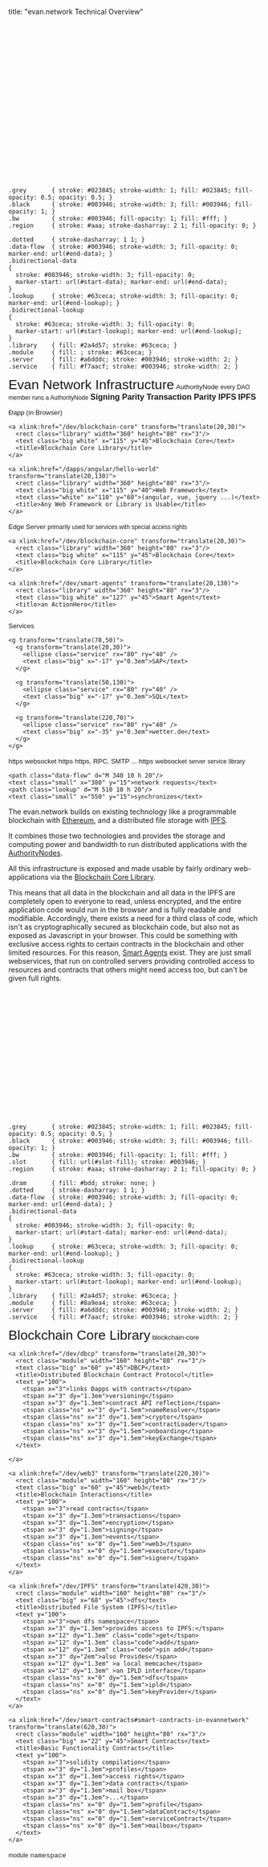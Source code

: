 title: "evan.network Technical Overview"


<svg id="evan.network" version="1.1" width="100%" viewBox="0 0 1000 620" xmlns="http://www.w3.org/2000/svg" xmlns:xlink="http://www.w3.org/1999/xlink">
  <defs>
    <marker id="start-data" style="stroke: #003946; fill: #003946;" viewBox="0 0 10 10" refX="10" refY="5" markerUnits="strokeWidth" markerWidth="4" markerHeight="3" orient="auto">
      <path d="M 0 5 L 10 10 L 10 0 z"/>
    </marker>
    <marker id="end-data" style="stroke: #003946; fill: #003946;" viewBox="0 0 10 10" refX="0" refY="5" markerUnits="strokeWidth" markerWidth="4" markerHeight="3" orient="auto">
      <path d="M 0 0 L 10 5 L 0 10 z"/>
    </marker>
    <marker id="start-lookup" style="stroke: #63ceca; fill: #63ceca;" viewBox="0 0 10 10" refX="10" refY="5" markerUnits="strokeWidth" markerWidth="4" markerHeight="3" orient="auto">
      <path d="M 0 5 L 10 10 L 10 0 z"/>
    </marker>
    <marker id="end-lookup" style="stroke: #63ceca; fill: #63ceca;" viewBox="0 0 10 10" refX="0" refY="5" markerUnits="strokeWidth" markerWidth="4" markerHeight="3" orient="auto">
      <path d="M 0 0 L 10 5 L 0 10 z"/>
    </marker>
  </defs>
  <style type="text/css">
    text        { font: 10pt "PT Sans", Helvetica, Arial, sans-serif; stroke: #003946; fill: #003946; }
    text.big    { font-size: 12pt; font-weight: bold; stroke-width: 0;}
    text.small  { font-size: 9pt; }
    text.bold   { font-weight: bold; }
    text.white  { stroke: #fff; stroke-width: 1; fill: #fff; }
    a           { cursor: pointer; }


    .grey       { stroke: #023845; stroke-width: 1; fill: #023845; fill-opacity: 0.5; opacity: 0.5; }
    .black      { stroke: #003946; stroke-width: 3; fill: #003946; fill-opacity: 1; }
    .bw         { stroke: #003946; fill-opacity: 1; fill: #fff; }
    .region     { stroke: #aaa; stroke-dasharray: 2 1; fill-opacity: 0; }

    .dotted     { stroke-dasharray: 1 1; }
    .data-flow  { stroke: #003946; stroke-width: 3; fill-opacity: 0; marker-end: url(#end-data); }
    .bidirectional-data
    {
      stroke: #003946; stroke-width: 3; fill-opacity: 0;
      marker-start: url(#start-data); marker-end: url(#end-data);
    }
    .lookup     { stroke: #63ceca; stroke-width: 3; fill-opacity: 0; marker-end: url(#end-lookup); }
    .bidirectional-lookup
    {
      stroke: #63ceca; stroke-width: 3; fill-opacity: 0;
      marker-start: url(#start-lookup); marker-end: url(#end-lookup);
    }
    .library    { fill: #2a4d57; stroke: #63ceca; }
    .module     { fill: ; stroke: #63ceca; }
    .server     { fill: #a6dddc; stroke: #003946; stroke-width: 2; }
    .service    { fill: #f7aacf; stroke: #003946; stroke-width: 2; }

  </style>

  <text x="350" y="20" style="font-size: 20pt;">Evan Network Infrastructure</text>
  <g transform="translate(0,80)">
    <title>evan.network AuthorityNodes</title>
    <rect class="bw dotted" width="410" height="240" transform="translate(15,-15)"/>
    <rect class="bw dotted" width="410" height="240" transform="translate(10,-10)"/>
    <rect class="bw dotted" width="410" height="240" transform="translate(5,-5)"/>
    <rect class="bw dotted" width="410" height="240"/>
    <rect class="bw dotted" width="410" height="240"/>
    <a xlink:href="/doc/authoritynode">
      <text x="160" y="20">AuthorityNode</text>
    </a>
    <text class="grey small" x="70" y="230">every DAO member runs a AuthorityNode</text>
    <a xlink:href="/dev/blockchain" transform="translate(20,30)">
      <rect class="server" width="160" height="80" rx="3"/>
      <text class="big" x="50" y="38">
        <tspan>Signing</tspan>
        <tspan x="70" dx="-0.75em" dy="1em">Parity</tspan>
      </text>
      <title>AuthorityNode Ethereum Client</title>
    </a>
    <a xlink:href="/dev/blockchain" transform="translate(220,130)">
      <rect class="server" width="160" height="80" rx="3"/>
      <text class="big" x="52" y="38">
        <tspan x="35">Transaction</tspan>
        <tspan x="70" dx="-0.75em" dy="1em">Parity</tspan>
      </text>
      <title>AuthorityNode Ethereum Client</title>
    </a>
    <a xlink:href="/dev/ipfs" transform="translate(20,130)">
      <rect class="server" width="160" height="80" rx="3"/>
      <text class="big" x="62" y="45">IPFS</text>
      <title>Redundant Interplanetary File System AuthorityNode</title>
    </a>
    <a xlink:href="/dev/ipfs" transform="translate(220,30)">
      <rect class="server" width="160" height="80" rx="3"/>
      <text class="big" x="62" y="45">IPFS</text>
      <title>Redundant Interplanetary File System AuthorityNode</title>
    </a>
    <path class="bidirectional-lookup" d="M 190 110 l 20 20"/>
    <path class="bidirectional-lookup" d="M 190 130 l 20 -20"/>
  </g>

  <g transform="translate(0,360)">
    <rect class="bw dotted" width="410" height="240"/>
      <title>evan.network Distributed Application</title>
    <a  xlink:href="/dapps/introduction">
      <text x="140" y="20">Ðapp (in Browser)</text>
    </a>

    <a xlink:href="/dev/blockchain-core" transform="translate(20,30)">
      <rect class="library" width="360" height="80" rx="3"/>
      <text class="big white" x="115" y="45">Blockchain Core</text>
      <title>Blockchain Core Library</title>
    </a>

    <a xlink:href="/dapps/angular/hello-world" transform="translate(20,130)">
      <rect class="library" width="360" height="80" rx="3"/>
      <text class="big white" x="115" y="40">Web Framework</text>
      <text class="white" x="110" y="60">(angular, vue, jquery ...)</text>
      <title>Any Web Framework or Library is Usable</title>
    </a>
  </g>

  <g transform="translate(540,80)">
    <rect class="bw dotted" width="410" height="240"/>
    <title>evan.network Web Service</title>
    <a xlink:href="/dev/smart-agents">
      <text x="160" y="20">Edge Server</text>
    </a>
    <text class="grey small" x="45" y="230">primarily used for services with special access rights</text>

    <a xlink:href="/dev/blockchain-core" transform="translate(20,30)">
      <rect class="library" width="360" height="80" rx="3"/>
      <text class="big white" x="115" y="45">Blockchain Core</text>
      <title>Blockchain Core Library</title>
    </a>

    <a xlink:href="/dev/smart-agents" transform="translate(20,130)">
      <rect class="library" width="360" height="80" rx="3"/>
      <text class="big white" x="127" y="45">Smart Agent</text>
      <title>an ActionHero</title>
    </a>
  </g>

  <g transform="translate(540,360)">
    <rect class="bw dotted" width="410" height="240"/>
      <title>Any Normal Webservice</title>
    <a xlink:href="/dev/smart-agents">
      <text x="180" y="20">Services</text>
    </a>

    <g transform="translate(78,50)">
      <g transform="translate(20,30)">
        <ellipse class="service" rx="80" ry="40" />
        <text class="big" x="-17" y="0.3em">SAP</text>
      </g>

      <g transform="translate(50,130)">
        <ellipse class="service" rx="80" ry="40" />
        <text class="big" x="-17" y="0.3em">SQL</text>
      </g>

      <g transform="translate(220,70)">
        <ellipse class="service" rx="80" ry="40" />
        <text class="big" x="-35" y="0.3em">wetter.de</text>
      </g>
    </g>
  </g>

  <g transform="translate(60, 390)">
    <path class="data-flow" d="M 0 0 v -90"/>
    <text class="grey" x="10" y="-45">https</text>
  </g>

  <g transform="translate(320, 390)">
    <path class="data-flow" d="M 0 0 v -90"/>
    <text class="grey" x="10" y="-45">websocket</text>
  </g>


  <g transform="translate(560, 130)">
    <path class="data-flow" d="M 0 0 h -170"/>
    <text class="grey" x="-100" y="-15">https</text>
  </g>

  <g transform="translate(760, 318)">
    <path class="data-flow" d="M 0 0 v 35"/>
    <text class="grey" x="10" y="28">https, RPC, SMTP ...</text>
  </g>

  <g transform="translate(410, 430)">
    <path class="data-flow" d="M 0 0 h 100 v -160 h 40"/>
    <text class="grey" x="42" y="-15">https</text>
  </g>

  <g transform="translate(560, 170)">
    <path class="data-flow" d="M 0 0 h -50 v 60 h -120"/>
    <text class="grey" x="-128" y="45">websocket</text>
  </g>
  <g id="legend" transform="translate(20, 40)">
    <rect class="server" width="20" height="20"/>
    <text class="small" x="30" y="15">server</text>
    <circle class="service" cy="10" cx="120" r="10"/>
    <text class="small" x="140" y="15">service</text>
    <rect class="library" x="230" width="20" height="20"/>
    <text class="small" x="260" y="15">library</text>

    <path class="data-flow" d="M 340 10 h 20"/>
    <text class="small" x="380" y="15">network requests</text>
    <path class="lookup" d="M 510 10 h 20"/>
    <text class="small" x="550" y="15">synchronizes</text>

  </g>
</svg>

The evan.network builds on existing technology like a programmable blockchain with [Ethereum](https://ethereum.org), and a distributed file storage with [IPFS](https://ipfs.io).

It combines those two technologies and provides the storage and computing power and bandwidth to run distributed
applications with the [AuthorityNodes](/doc/authoritynode).

All this infrastructure is exposed and made usable by fairly ordinary web-applications via the [Blockchain Core Library](/dev/blockchain-core).

This means that all data in the blockchain and all data in the IPFS are completely open to everyone to read,
unless encrypted, and the entire application code would run in the browser and is fully readable and modifiable. Accordingly, there exists a need for a third class of code, which isn't as cryptographically secured as blockchain code, but also not as
exposed as Javascript in your browser. This could be something with exclusive access rights to certain contracts in the blockchain and other limited resources. For this reason, [Smart Agents](/dev/smart-agents) exist.
They are just small webservices, that run on controlled servers providing controlled access to resources and contracts that others might need access too, but can't be given full rights.

<svg id="blockchain-core" version="1.1" width="100%" viewBox="0 0 800 400" xmlns="http://www.w3.org/2000/svg" xmlns:xlink="http://www.w3.org/1999/xlink">
  <defs>
    <marker id="start-data" style="stroke: #003946; fill: #003946;" viewBox="0 0 10 10" refX="10" refY="5" markerUnits="strokeWidth" markerWidth="4" markerHeight="3" orient="auto">
      <path d="M 0 5 L 10 10 L 10 0 z"/>
    </marker>
    <marker id="end-data" style="stroke: #003946; fill: #003946;" viewBox="0 0 10 10" refX="0" refY="5" markerUnits="strokeWidth" markerWidth="4" markerHeight="3" orient="auto">
      <path d="M 0 0 L 10 5 L 0 10 z"/>
    </marker>
    <marker id="start-lookup" style="stroke: #63ceca; fill: #63ceca;" viewBox="0 0 10 10" refX="10" refY="5" markerUnits="strokeWidth" markerWidth="4" markerHeight="3" orient="auto">
      <path d="M 0 5 L 10 10 L 10 0 z"/>
    </marker>
    <marker id="end-lookup" style="stroke: #63ceca; fill: #63ceca;" viewBox="0 0 10 10" refX="0" refY="5" markerUnits="strokeWidth" markerWidth="4" markerHeight="3" orient="auto">
      <path d="M 0 0 L 10 5 L 0 10 z"/>
    </marker>
  </defs>
  <style type="text/css">
    a#belt rect { fill: url(#slot-fill); stroke: #003946; }
    text        { font: 10pt "PT Sans", Helvetica, Arial, sans-serif; stroke: #003946; fill: #003946; }
    text.big    { font-size: 12pt; font-weight: bold; }
    text.small  { font-size: 9pt; }
    text.bold   { font-weight: bold; }
    text.white  { stroke: #fff; stroke-width: 1; fill: #fff; }
    text.code,
    tspan.code  { font: 9pt "Courier", monospace; stroke: #003946; fill: #003946; }
    text.ns,
    tspan.ns    { font: 10pt "Courier", monospace; stroke: #ef7fb9; fill: #ef7fb9; }

    .grey       { stroke: #023845; stroke-width: 1; fill: #023845; fill-opacity: 0.5; opacity: 0.5; }
    .black      { stroke: #003946; stroke-width: 3; fill: #003946; fill-opacity: 1; }
    .bw         { stroke: #003946; fill-opacity: 1; fill: #fff; }
    .slot       { fill: url(#slot-fill); stroke: #003946; }
    .region     { stroke: #aaa; stroke-dasharray: 2 1; fill-opacity: 0; }

    .dram       { fill: #bdd; stroke: none; }
    .dotted     { stroke-dasharray: 1 1; }
    .data-flow  { stroke: #003946; stroke-width: 3; fill-opacity: 0; marker-end: url(#end-data); }
    .bidirectional-data
    {
      stroke: #003946; stroke-width: 3; fill-opacity: 0;
      marker-start: url(#start-data); marker-end: url(#end-data);
    }
    .lookup     { stroke: #63ceca; stroke-width: 3; fill-opacity: 0; marker-end: url(#end-lookup); }
    .bidirectional-lookup
    {
      stroke: #63ceca; stroke-width: 3; fill-opacity: 0;
      marker-start: url(#start-lookup); marker-end: url(#end-lookup);
    }
    .library    { fill: #2a4d57; stroke: #63ceca; }
    .module     { fill: #8a9ea4; stroke: #63ceca; }
    .server     { fill: #a6dddc; stroke: #003946; stroke-width: 2; }
    .service    { fill: #f7aacf; stroke: #003946; stroke-width: 2; }

  </style>

  <a xlink:href="https://github.com/evannetwork/api-blockchain-core">
   <text x="240" y="20" style="font-size: 20pt;">Blockchain Core Library</text>
  </a>
  <g transform="translate(0,80)">
    <title>Blockchain Core Library</title>
    <rect class="bw dotted" width="800" height="320"/>
    <a xlink:href="https://github.com/evannetwork/api-blockchain-core">
      <text x="350" y="20">blockchain-core</text>
    </a>
    <text class="grey small" x="76" y="230"></text>

    <a xlink:href="/dev/dbcp" transform="translate(20,30)">
      <rect class="module" width="160" height="80" rx="3"/>
      <text class="big" x="60" y="45">DBCP</text>
      <title>Distributed Blockchain Contract Protocol</title>
      <text y="100">
        <tspan x="3">links Ðapps with contracts</tspan>
        <tspan x="3" dy="1.3em">versioning</tspan>
        <tspan x="3" dy="1.3em">contract API reflection</tspan>
        <tspan class="ns" x="3" dy="1.5em">nameResolver</tspan>
        <tspan class="ns" x="3" dy="1.5em">cryptor</tspan>
        <tspan class="ns" x="3" dy="1.5em">contractLoader</tspan>
        <tspan class="ns" x="3" dy="1.5em">onboarding</tspan>
        <tspan class="ns" x="3" dy="1.5em">keyExchange</tspan>
      </text>

    </a>

    <a xlink:href="/dev/web3" transform="translate(220,30)">
      <rect class="module" width="160" height="80" rx="3"/>
      <text class="big" x="60" y="45">web3</text>
      <title>Blockchain Interactions</title>
      <text y="100">
        <tspan x="3">read contracts</tspan>
        <tspan x="3" dy="1.3em">transactions</tspan>
        <tspan x="3" dy="1.3em">encryption</tspan>
        <tspan x="3" dy="1.3em">signing</tspan>
        <tspan x="3" dy="1.3em">events</tspan>
        <tspan class="ns" x="0" dy="1.5em">web3</tspan>
        <tspan class="ns" x="0" dy="1.5em">executor</tspan>
        <tspan class="ns" x="0" dy="1.5em">signer</tspan>
      </text>
    </a>

    <a xlink:href="/dev/IPFS" transform="translate(420,30)">
      <rect class="module" width="160" height="80" rx="3"/>
      <text class="big" x="68" y="45">dfs</text>
      <title>Distributed File System (IPFS)</title>
      <text y="100">
        <tspan x="3">own dfs namespace</tspan>
        <tspan x="3" dy="1.3em">provides access to IPFS:</tspan>
        <tspan x="12" dy="1.3em" class="code">get</tspan>
        <tspan x="12" dy="1.3em" class="code">add</tspan>
        <tspan x="12" dy="1.3em" class="code">pin add</tspan>
        <tspan x="3" dy="2em">also Provides</tspan>
        <tspan x="12" dy="1.3em" >a local memcache</tspan>
        <tspan x="12" dy="1.3em" >an IPLD interface</tspan>
        <tspan class="ns" x="0" dy="1.5em">dfs</tspan>
        <tspan class="ns" x="0" dy="1.5em">ipld</tspan>
        <tspan class="ns" x="0" dy="1.5em">keyProvider</tspan>
      </text>
    </a>

    <a xlink:href="/dev/smart-contracts#smart-contracts-in-evannetwork" transform="translate(620,30)">
      <rect class="module" width="160" height="80" rx="3"/>
      <text class="big" x="22" y="45">Smart Contracts</text>
      <title>Basic Functionality Contracts</title>
      <text y="100">
        <tspan x="3">solidity compilation</tspan>
        <tspan x="3" dy="1.3em">profiles</tspan>
        <tspan x="3" dy="1.3em">access rights</tspan>
        <tspan x="3" dy="1.3em">data contracts</tspan>
        <tspan x="3" dy="1.3em">mail box</tspan>
        <tspan x="3" dy="1.3em">...</tspan>
        <tspan class="ns" x="0" dy="1.5em">profile</tspan>
        <tspan class="ns" x="0" dy="1.5em">dataContract</tspan>
        <tspan class="ns" x="0" dy="1.5em">serviceContract</tspan>
        <tspan class="ns" x="0" dy="1.5em">mailbox</tspan>
      </text>
    </a>
  </g>

  <g id="legend" transform="translate(20, 40)">
    <rect class="module" width="20" height="20"/>
    <text class="small" x="30" y="15">module</text>
    <text class="ns" x="140" y="15">namespace</text>
    <!--
    <circle class="service" cy="10" cx="120" r="10"/>
    <text class="small" x="140" y="15">service</text>
    <rect class="library" x="230" width="20" height="20"/>
    <text class="small" x="260" y="15">library</text>

    <path class="data-flow" d="M 340 10 h 20"/>
    <text class="small" x="380" y="15">network requests</text>
    <path class="lookup" d="M 510 10 h 20"/>
    <text class="small" x="550" y="15">synchronizes</text>
    -->
  </g>

</svg>

The Blockchain Core Library is the central tool used in all development with evan.network. It is actually a collection of own functionalities and wrappers around third party core functionalities like blockchain transactions and distributed file system operations.

[The full API documentation](https://github.com/evannetwork/api-blockchain-core) shows the actual exposed sub-namespaces in the blockchain core module are slightly more fine-grained.

